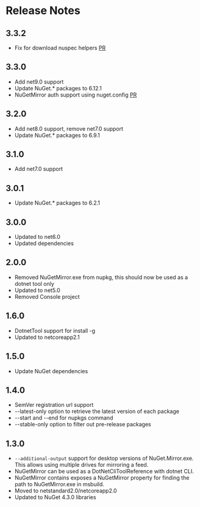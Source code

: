 # Release Notes

## 3.3.2
* Fix for download nuspec helpers [PR](https://github.com/emgarten/NuGet.CatalogReader/pull/33)

## 3.3.0
* Add net9.0 support
* Update NuGet.* packages to 6.12.1
* NuGetMirror auth support using nuget.config [PR](https://github.com/emgarten/NuGet.CatalogReader/pull/30)

## 3.2.0
* Add net8.0 support, remove net7.0 support
* Update NuGet.* packages to 6.9.1

## 3.1.0
* Add net7.0 support

## 3.0.1
* Update NuGet.* packages to 6.2.1

## 3.0.0
* Updated to net6.0
* Updated dependencies

## 2.0.0
* Removed NuGetMirror.exe from nupkg, this should now be used as a dotnet tool only
* Updated to net5.0
* Removed Console project

## 1.6.0
* DotnetTool support for install -g
* Updated to netcoreapp2.1

## 1.5.0
* Update NuGet dependencies

## 1.4.0
* SemVer registration url support
* --latest-only option to retrieve the latest version of each package
* --start and --end for nupkgs command
* --stable-only option to filter out pre-release packages

## 1.3.0
* ``--additional-output`` support for desktop versions of NuGet.Mirror.exe. This allows using multiple drives for mirroring a feed.
* NuGetMirror can be used as a DotNetCliToolReference with dotnet CLI.
* NuGetMirror contains exposes a NuGetMirror property for finding the path to NuGetMirror.exe in msbuild.
* Moved to netstandard2.0/netcoreapp2.0
* Updated to NuGet 4.3.0 libraries
